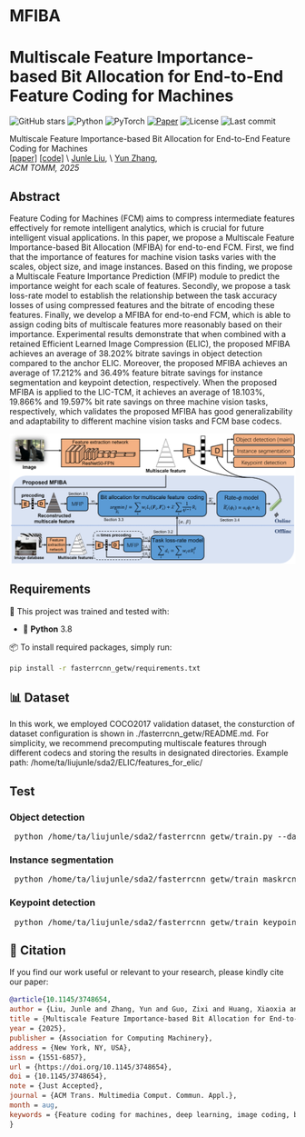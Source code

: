 # MFIBA
# Multiscale Feature Importance-based Bit Allocation for End-to-End Feature Coding for Machines

![GitHub stars](https://img.shields.io/github/stars/SYSU-Video/MFIBA?style=social)
![Python](https://img.shields.io/badge/Python-3.8-blue)
![PyTorch](https://img.shields.io/badge/Framework-PyTorch-red)
[![Paper](https://img.shields.io/badge/Paper-TMM'23-b31b1b.svg)](https://ieeexplore.ieee.org/document/10349945)
![License](https://img.shields.io/github/license/SYSU-Video/DT-JRD)
![Last commit](https://img.shields.io/github/last-commit/SYSU-Video/Learning-to-Predict-Object-Wise-Just-Recognizable-Distortion-for-Image-and-Video-Compression)

Multiscale Feature Importance-based Bit Allocation for End-to-End Feature Coding for Machines \
[[paper]](https://ieeexplore.ieee.org/document/10349945) [[code]](https://github.com/SYSU-Video/Learning-to-Predict-Object-Wise-Just-Recognizable-Distortion-for-Image-and-Video-Compression) \ [Junle Liu](), \ [Yun Zhang](https://codec.siat.ac.cn/yunzhang/), \
*ACM TOMM, 2025*

## Abstract
Feature Coding for Machines (FCM) aims to compress intermediate features effectively for remote intelligent analytics, which is crucial for future intelligent visual applications. In this paper, we propose a Multiscale Feature Importance-based Bit Allocation (MFIBA) for end-to-end FCM. First, we find that the importance of features for machine vision tasks varies with the scales, object size, and image instances. Based on this finding, we propose a Multiscale Feature Importance Prediction (MFIP) module to predict the importance weight for each scale of features. Secondly, we propose a task loss-rate model to establish the relationship between the task accuracy losses of using compressed features and the bitrate of encoding these features. Finally, we develop a MFIBA for end-to-end FCM, which is able to assign coding bits of  multiscale features more reasonably based on their importance. Experimental results demonstrate that when combined with a retained Efficient Learned Image Compression (ELIC), the proposed MFIBA achieves an average of 38.202% bitrate savings in object detection compared to the anchor ELIC. Moreover, the proposed MFIBA achieves an average of 17.212% and 36.49% feature bitrate savings for instance segmentation and keypoint detection, respectively. When the proposed MFIBA is applied to the LIC-TCM, it achieves an average of 18.103$\%$, 19.866% and 19.597% bit rate savings on three machine vision tasks, respectively, which validates the proposed MFIBA has good generalizability and adaptability to different machine vision tasks and FCM base codecs.
<p align="center">
  <img src="pipeline.png" alt="Framework Overview" width="700"/>
</p>

## Requirements

🧩 This project was trained and tested with:

- 🐍 **Python** 3.8

📦 To install required packages, simply run:

```bash
pip install -r fasterrcnn_getw/requirements.txt
```

## 📊 Dataset
In this work, we employed COCO2017 validation dataset, the consturction of dataset configuration is shown in ./fasterrcnn_getw/README.md.
For simplicity, we recommend precomputing multiscale features through different codecs and storing the results in designated directories. Example path: /home/ta/liujunle/sda2/ELIC/features_for_elic/


## Test
### Object detection
<pre> python /home/ta/liujunle/sda2/fasterrcnn_getw/train.py --data-path /home/ta/liujunle/coco --dataset coco --num-classes 90 --model resnet50 --batch-size 16 --pretrained --test-only --lmbda_for_update 1000 </pre>
### Instance segmentation
<pre> python /home/ta/liujunle/sda2/fasterrcnn_getw/train_maskrcnn.py --data-path /home/ta/liujunle/coco --dataset coco --num-classes 90 --model mask_rcnn --batch-size 16 --pretrained --test-only --lmbda_for_update 1000 </pre>
### Keypoint detection
<pre> python /home/ta/liujunle/sda2/fasterrcnn_getw/train_keypoint.py --data-path /home/ta/liujunle/coco --dataset coco_kp --num-classes 90 --model keypoint_rcnn --batch-size 16 --pretrained --test-only --lmbda_for_update 1000 </pre>

## 📖 Citation

If you find our work useful or relevant to your research, please kindly cite our paper:

```bibtex
@article{10.1145/3748654,
author = {Liu, Junle and Zhang, Yun and Guo, Zixi and Huang, Xiaoxia and Jiang, Gangyi},
title = {Multiscale Feature Importance-based Bit Allocation for End-to-End Feature Coding for Machines},
year = {2025},
publisher = {Association for Computing Machinery},
address = {New York, NY, USA},
issn = {1551-6857},
url = {https://doi.org/10.1145/3748654},
doi = {10.1145/3748654},
note = {Just Accepted},
journal = {ACM Trans. Multimedia Comput. Commun. Appl.},
month = aug,
keywords = {Feature coding for machines, deep learning, image coding, bit allocation, object detection}
}
